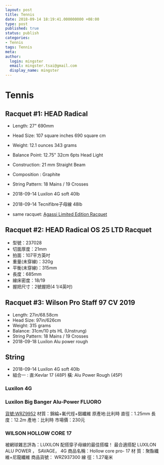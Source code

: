 ```yaml
---
layout: post
title: Tennis
date: 2018-09-14 18:19:41.000000000 +08:00
type: post
published: true
status: publish
categories:
- Tennis
tags: Tennis
meta:
author:
  login: mingster
  email: mingster.tsai@gmail.com
  display_name: mingster
---
```


# Tennis

## Racquet #1: HEAD Radical

* Length:	27" 690mm
* Head Size:	107 square inches	690 square cm
* Weight:	12.1 ounces	343 grams
* Balance Point:	12.75" 32cm 6pts Head Light
* Construction:	21 mm Straight Beam
* Composition	:	Graphite
* String Pattern:	18 Mains / 19 Crosses

* 2018-09-14	Luxilon 4G soft 40lb
* 2018-09-14	Tecnifibre子母線 48lb

* same racquet: [Agassi Limited Edition Racquet](https://www.tennis-warehouse.com/Reviews/AGRAD/AGRADReview.html)

## Racquet #2: HEAD Radical OS 25 LTD Racquet

* 型號：237028
* 切面厚度：21mm
* 拍面：107平方英吋
* 重量(未穿線)：320g
* 平衡(未穿線)：315mm
* 長度：685mm
* 線床密度：18/19
* 握把尺寸：2號握把(4 1/4英吋)

## Racquet #3: Wilson Pro Staff 97 CV 2019

* Length: 27in/68.58cm
* Head Size: 97in/626cm
* Weight:	315 grams
* Balance: 31cm/10 pts HL (Unstrung)
* String Pattern: 18 Mains / 19 Crosses
* 2018-09-18	Luxilon Alu power rough
 
## String

* 2018-09-14	Luxilon 4G soft 40lb
* 組合一 : 直:Kevlar 17 (48P) 橫: Alu Power Rough (45P) 


### Luxilon 4G

### Luxilon Big Banger Alu-Power FLUORO
[貨號:WRZ9952](http://seller.pcstore.com.tw/S166404834/C1010305912.htm)
材質：錦綸+氟代烴+鋁纖維
原產地:比利時
直徑：1.25mm
長度：12.2m
產地：比利時
市場價：230元


### WILSON HOLLOW CORE 17

被網球雜志評為：LUXILON 配搭穿子母線的最佳搭檔！
最合適搭配 LUXILON ALU POWER ， SAVAGE，  4G
商品名稱：Hollow core pro- 17
材    質：聚酯纖維+尼龍纖維
商品貨號： WRZ937300
線    徑：1.27毫米

